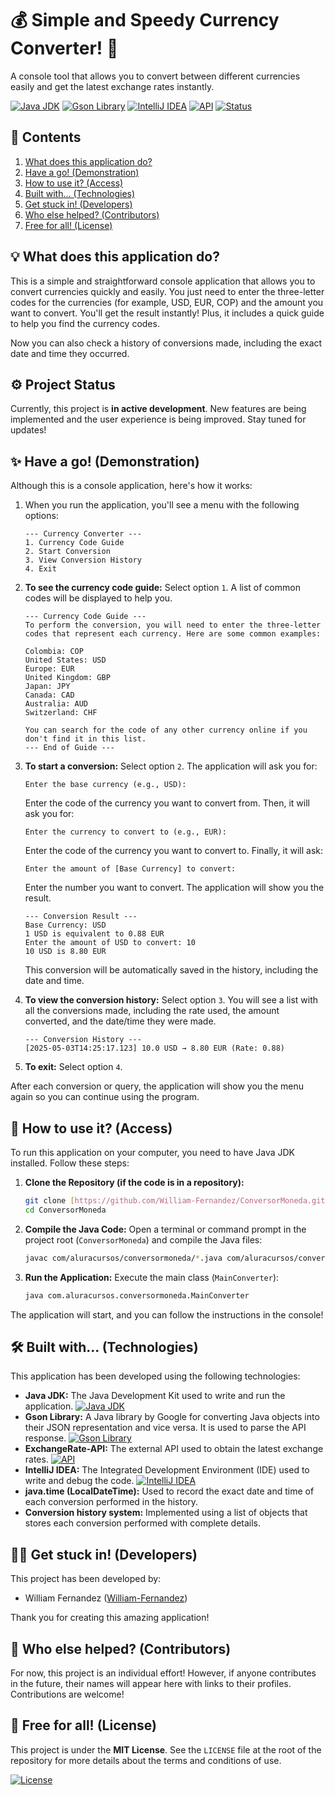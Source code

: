 # 💰 Simple and Speedy Currency Converter! 🚀

A console tool that allows you to convert between different currencies easily and get the latest exchange rates instantly.

[![Java JDK](https://img.shields.io/badge/Java_JDK-8+-orange.svg?style=flat-square)](https://www.oracle.com/java/technologies/javase-downloads.html)
[![Gson Library](https://img.shields.io/badge/Gson-2.8.9+-green.svg?style=flat-square)](https://github.com/google/gson)
[![IntelliJ IDEA](https://img.shields.io/badge/IntelliJ_IDEA-Community-blue.svg?style=flat-square)](https://www.jetbrains.com/idea/community/)
[![API](https://img.shields.io/badge/API-ExchangeRate--API-yellow.svg?style=flat-square)](https://www.exchangerate-api.com/)
[![Status](https://img.shields.io/badge/Status-In%20Development-yellowgreen.svg?style=flat-square)](https://github.com/William-Fernandez/ConversorMoneda)

## 🧭 Contents

1.  [What does this application do?](#what-does-this-application-do)
2.  [Have a go! (Demonstration)](#have-a-go-demonstration)
3.  [How to use it? (Access)](#how-to-use-it-access)
4.  [Built with... (Technologies)](#built-with-technologies)
5.  [Get stuck in! (Developers)](#get-stuck-in-developers)
6.  [Who else helped? (Contributors)](#who-else-helped-contributors)
7.  [Free for all! (License)](#free-for-all-license)

## 💡 What does this application do?

This is a simple and straightforward console application that allows you to convert currencies quickly and easily.
You just need to enter the three-letter codes for the currencies (for example, USD, EUR, COP) and the amount you want to convert.
You'll get the result instantly! Plus, it includes a quick guide to help you find the currency codes.

Now you can also check a history of conversions made, including the exact date and time they occurred.

## ⚙️ Project Status

Currently, this project is **in active development**. New features are being implemented and the user experience is being improved.
Stay tuned for updates!

## ✨ Have a go! (Demonstration)

Although this is a console application, here's how it works:

1.  When you run the application, you'll see a menu with the following options:
    ```
    --- Currency Converter ---
    1. Currency Code Guide
    2. Start Conversion
    3. View Conversion History
    4. Exit
    ```

2.  **To see the currency code guide:** Select option `1`. A list of common codes will be displayed to help you.

    ```
    --- Currency Code Guide ---
    To perform the conversion, you will need to enter the three-letter codes that represent each currency. Here are some common examples:

    Colombia: COP
    United States: USD
    Europe: EUR
    United Kingdom: GBP
    Japan: JPY
    Canada: CAD
    Australia: AUD
    Switzerland: CHF

    You can search for the code of any other currency online if you don't find it in this list.
    --- End of Guide ---
    ```

3.  **To start a conversion:** Select option `2`. The application will ask you for:
    ```
    Enter the base currency (e.g., USD):
    ```
    Enter the code of the currency you want to convert from. Then, it will ask you for:
    ```
    Enter the currency to convert to (e.g., EUR):
    ```
    Enter the code of the currency you want to convert to. Finally, it will ask:
    ```
    Enter the amount of [Base Currency] to convert:
    ```
    Enter the number you want to convert. The application will show you the result.

    ```
    --- Conversion Result ---
    Base Currency: USD
    1 USD is equivalent to 0.88 EUR
    Enter the amount of USD to convert: 10
    10 USD is 8.80 EUR
    ```

    This conversion will be automatically saved in the history, including the date and time.

4.  **To view the conversion history:** Select option `3`. You will see a list with all the conversions made, including the rate used, the amount converted, and the date/time they were made.

    ```
    --- Conversion History ---
    [2025-05-03T14:25:17.123] 10.0 USD → 8.80 EUR (Rate: 0.88)
    ```

5.  **To exit:** Select option `4`.

After each conversion or query, the application will show you the menu again so you can continue using the program.

## 🚀 How to use it? (Access)

To run this application on your computer, you need to have Java JDK installed. Follow these steps:

1.  **Clone the Repository (if the code is in a repository):**
    ```bash
    git clone [https://github.com/William-Fernandez/ConversorMoneda.git](https://github.com/William-Fernandez/ConversorMoneda.git)
    cd ConversorMoneda
    ```

2.  **Compile the Java Code:** Open a terminal or command prompt in the project root (`ConversorMoneda`) and compile the Java files:
    ```bash
    javac com/aluracursos/conversormoneda/*.java com/aluracursos/conversormoneda/model/*.java
    ```

3.  **Run the Application:** Execute the main class (`MainConverter`):
    ```bash
    java com.aluracursos.conversormoneda.MainConverter
    ```

The application will start, and you can follow the instructions in the console!

## 🛠️ Built with... (Technologies)

This application has been developed using the following technologies:

* **Java JDK:** The Java Development Kit used to write and run the application.
  [![Java JDK](https://img.shields.io/badge/Java_JDK-8+-orange.svg?style=flat-square)](https://www.oracle.com/java/technologies/javase-downloads.html)
* **Gson Library:** A Java library by Google for converting Java objects into their JSON representation and vice versa. It is used to parse the API response.
  [![Gson Library](https://img.shields.io/badge/Gson-2.8.9+-green.svg?style=flat-square)](https://github.com/google/gson)
* **ExchangeRate-API:** The external API used to obtain the latest exchange rates.
  [![API](https://img.shields.io/badge/API-ExchangeRate--API-yellow.svg?style=flat-square)](https://www.exchangerate-api.com/)
* **IntelliJ IDEA:** The Integrated Development Environment (IDE) used to write and debug the code.
  [![IntelliJ IDEA](https://img.shields.io/badge/IntelliJ_IDEA-Community-blue.svg?style=flat-square)](https://www.jetbrains.com/idea/community/)
* **java.time (LocalDateTime):** Used to record the exact date and time of each conversion performed in the history.
* **Conversion history system:** Implemented using a list of objects that stores each conversion performed with complete details.

## 🧑‍💻 Get stuck in! (Developers)

This project has been developed by:

* William Fernandez ([William-Fernandez](https://github.com/William-Fernandez))

Thank you for creating this amazing application!

## 🤝 Who else helped? (Contributors)

For now, this project is an individual effort! However, if anyone contributes in the future, their names will appear here with links to their profiles.
Contributions are welcome!

## 📄 Free for all! (License)

This project is under the **MIT License**.
See the `LICENSE` file at the root of the repository for more details about the terms and conditions of use.

[![License](https://img.shields.io/badge/License-MIT-blue.svg?style=flat-square)](./LICENSE)
